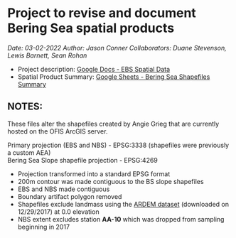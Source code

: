 # Project to revise and document Bering Sea spatial products
*Date: 03-02-2022*
*Author: Jason Conner*
*Collaborators: Duane Stevenson, Lewis Barnett, Sean Rohan*

- Project description: [Google Docs - EBS Spatial Data](https://docs.google.com/document/d/1ib9B3iutfJMquQF4l6fNYqh4Ww1oHmUK8gBvpSUIE8U/)
- Spatial Product Summary: [Google Sheets - Bering Sea Shapefiles Summary](https://docs.google.com/spreadsheets/d/1wQr14AoqrzXPX6zYTwMzO05pJgzirl6MNXJbS9onyyg/)

## NOTES:
These files alter the shapefiles created by Angie Grieg that are currently hosted on the OFIS ArcGIS server.

Primary projection (EBS and NBS) - EPSG:3338 (shapefiles were previously a custom AEA)  
Bering Sea Slope shapefile projection - EPSG:4269

- Projection transformed into a standard EPSG format
- 200m contour was made contiguous to the BS slope shapefiles
- EBS and NBS made contiguous
- Boundary artifact polygon removed 
- Shapefiles exclude landmass using the [ARDEM dataset](http://research.cfos.uaf.edu/bathy/) (downloaded on 12/29/2017) at 0.0 elevation
- NBS extent excludes station **AA-10** which was dropped from sampling beginning in 2017
